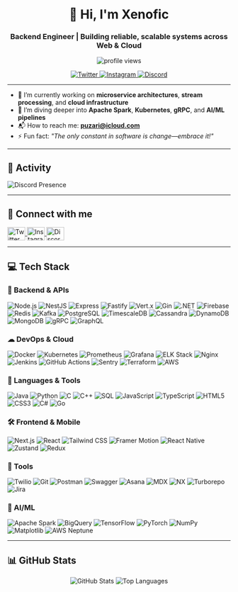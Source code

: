 <h1 align="center">🚀 Hi, I'm Xenofic</h1>
<h3 align="center">Backend Engineer | Building reliable, scalable systems across Web & Cloud</h3>

<p align="center">
  <img src="https://komarev.com/ghpvc/?username=xenofic&label=Profile%20views&color=0e75b6&style=flat" alt="profile views" />
</p>

<p align="center">
  <a href="https://twitter.com/XenoSheesh" target="_blank">
    <img src="https://img.shields.io/badge/Follow-%40XenoSheesh-1DA1F2?style=for-the-badge&logo=twitter&logoColor=white" alt="Twitter" />
  </a>
  <a href="https://instagram.com/ig_xeno777" target="_blank">
    <img src="https://img.shields.io/badge/Instagram-%40ig_xeno777-E4405F?style=for-the-badge&logo=instagram&logoColor=white" alt="Instagram" />
  </a>
  <a href="https://discord.com/users/1071843392268546068" target="_blank">
    <img src="https://img.shields.io/badge/Discord-%40xenofic-5865F2?style=for-the-badge&logo=discord&logoColor=white" alt="Discord" />
  </a>
</p>

---

- 🔧 I’m currently working on **microservice architectures**, **stream processing**, and **cloud infrastructure**  
- 🧠 I’m diving deeper into **Apache Spark**, **Kubernetes**, **gRPC**, and **AI/ML pipelines**  
- 📬 How to reach me: **puzari@icloud.com**  
- ⚡ Fun fact: *"The only constant in software is change—embrace it!"*

---

## 🧠 Activity

![Discord Presence](https://lanyard-profile-readme.vercel.app/api/1071843392268546068?theme=dracula&bg=1e1e2e&animated=true&hideDiscrim=true&borderRadius=20px&idleMessage=Probably%20writing%20some%20code...)

---

## 🤝 Connect with me

<p align="left">
  <a href="https://twitter.com/XenoSheesh" target="_blank">
    <img align="center" src="https://raw.githubusercontent.com/rahuldkjain/github-profile-readme-generator/master/src/images/icons/Social/twitter.svg" alt="Twitter" height="30" width="40" />
  </a>
  <a href="https://instagram.com/ig_xeno777" target="_blank">
    <img align="center" src="https://raw.githubusercontent.com/rahuldkjain/github-profile-readme-generator/master/src/images/icons/Social/instagram.svg" alt="Instagram" height="30" width="40" />
  </a>
  <a href="https://discord.com/users/1071843392268546068" target="_blank">
    <img align="center" src="https://raw.githubusercontent.com/rahuldkjain/github-profile-readme-generator/master/src/images/icons/Social/discord.svg" alt="Discord" height="30" width="40" />
  </a>
</p>

---

## 💻 Tech Stack

### 🧩 Backend & APIs
![Node.js](https://img.shields.io/badge/Node.js-339933?style=for-the-badge&logo=nodedotjs&logoColor=white)
![NestJS](https://img.shields.io/badge/NestJS-E0234E?style=for-the-badge&logo=nestjs&logoColor=white)
![Express](https://img.shields.io/badge/Express.js-000000?style=for-the-badge&logo=express&logoColor=white)
![Fastify](https://img.shields.io/badge/Fastify-20232A?style=for-the-badge&logo=fastify&logoColor=white)
![Vert.x](https://img.shields.io/badge/Vert.x-2C2A28?style=for-the-badge&logo=vertx&logoColor=white)
![Gin](https://img.shields.io/badge/Gin-000000?style=for-the-badge&logo=gin&logoColor=white)
![.NET](https://img.shields.io/badge/.NET-512BD4?style=for-the-badge&logo=.NET&logoColor=white)
![Firebase](https://img.shields.io/badge/Firebase-FFA611?style=for-the-badge&logo=firebase&logoColor=white)
![Redis](https://img.shields.io/badge/Redis-DC382D?style=for-the-badge&logo=redis&logoColor=white)
![Kafka](https://img.shields.io/badge/Apache%20Kafka-231F20?style=for-the-badge&logo=apachekafka&logoColor=white)
![PostgreSQL](https://img.shields.io/badge/PostgreSQL-336791?style=for-the-badge&logo=postgresql&logoColor=white)
![TimescaleDB](https://img.shields.io/badge/TimescaleDB-005CA9?style=for-the-badge&logo=timescaledb&logoColor=white)
![Cassandra](https://img.shields.io/badge/Apache%20Cassandra-DB3E00?style=for-the-badge&logo=apachecassandra&logoColor=white)
![DynamoDB](https://img.shields.io/badge/DynamoDB-4053D6?style=for-the-badge&logo=amazondynamodb&logoColor=white)
![MongoDB](https://img.shields.io/badge/MongoDB-47A248?style=for-the-badge&logo=mongodb&logoColor=white)
![gRPC](https://img.shields.io/badge/gRPC-4285F4?style=for-the-badge&logo=grpc&logoColor=white)
![GraphQL](https://img.shields.io/badge/GraphQL-E10098?style=for-the-badge&logo=graphql&logoColor=white)

### ☁ DevOps & Cloud
![Docker](https://img.shields.io/badge/Docker-2496ED?style=for-the-badge&logo=docker&logoColor=white)
![Kubernetes](https://img.shields.io/badge/Kubernetes-326CE5?style=for-the-badge&logo=kubernetes&logoColor=white)
![Prometheus](https://img.shields.io/badge/Prometheus-E6522C?style=for-the-badge&logo=prometheus&logoColor=white)
![Grafana](https://img.shields.io/badge/Grafana-F46800?style=for-the-badge&logo=grafana&logoColor=white)
![ELK Stack](https://img.shields.io/badge/ELK%20Stack-005571?style=for-the-badge&logo=elastic&logoColor=white)
![Nginx](https://img.shields.io/badge/Nginx-009639?style=for-the-badge&logo=nginx&logoColor=white)
![Jenkins](https://img.shields.io/badge/Jenkins-D24939?style=for-the-badge&logo=jenkins&logoColor=white)
![GitHub Actions](https://img.shields.io/badge/GitHub_Actions-2088FF?style=for-the-badge&logo=githubactions&logoColor=white)
![Sentry](https://img.shields.io/badge/Sentry-100?style=for-the-badge&logo=sentry&logoColor=white)
![Terraform](https://img.shields.io/badge/Terraform-623CE4?style=for-the-badge&logo=terraform&logoColor=white)
![AWS](https://img.shields.io/badge/AWS-232F3E?style=for-the-badge&logo=amazonaws&logoColor=white)

### 🧠 Languages & Tools
![Java](https://img.shields.io/badge/Java-007396?style=for-the-badge&logo=java&logoColor=white)
![Python](https://img.shields.io/badge/Python-3776AB?style=for-the-badge&logo=python&logoColor=white)
![C](https://img.shields.io/badge/C-A8B9CC?style=for-the-badge&logo=c&logoColor=white)
![C++](https://img.shields.io/badge/C%2B%2B-00599C?style=for-the-badge&logo=cplusplus&logoColor=white)
![SQL](https://img.shields.io/badge/SQL-003B57?style=for-the-badge&logo=mysql&logoColor=white)
![JavaScript](https://img.shields.io/badge/JavaScript-F7DF1E?style=for-the-badge&logo=javascript&logoColor=black)
![TypeScript](https://img.shields.io/badge/TypeScript-3178C6?style=for-the-badge&logo=typescript&logoColor=white)
![HTML5](https://img.shields.io/badge/HTML5-E34F26?style=for-the-badge&logo=html5&logoColor=white)
![CSS3](https://img.shields.io/badge/CSS3-1572B6?style=for-the-badge&logo=css3&logoColor=white)
![C#](https://img.shields.io/badge/C%23-239120?style=for-the-badge&logo=csharp&logoColor=white)
![Go](https://img.shields.io/badge/Go-00ADD8?style=for-the-badge&logo=go&logoColor=white)

### 🛠 Frontend & Mobile
![Next.js](https://img.shields.io/badge/Next.js-000000?style=for-the-badge&logo=nextdotjs&logoColor=white)
![React](https://img.shields.io/badge/React-61DAFB?style=for-the-badge&logo=react&logoColor=black)
![Tailwind CSS](https://img.shields.io/badge/Tailwind_CSS-06B6D4?style=for-the-badge&logo=tailwindcss&logoColor=white)
![Framer Motion](https://img.shields.io/badge/Framer_Motion-0055FF?style=for-the-badge&logo=framer&logoColor=white)
![React Native](https://img.shields.io/badge/React_Native-20232A?style=for-the-badge&logo=react&logoColor=61DAFB)
![Zustand](https://img.shields.io/badge/Zustand-000000?style=for-the-badge&logo=zustand&logoColor=white)
![Redux](https://img.shields.io/badge/Redux-764ABC?style=for-the-badge&logo=redux&logoColor=white)

### 🧰 Tools
![Twilio](https://img.shields.io/badge/Twilio-FF0000?style=for-the-badge&logo=twilio&logoColor=white)
![Git](https://img.shields.io/badge/Git-F05032?style=for-the-badge&logo=git&logoColor=white)
![Postman](https://img.shields.io/badge/Postman-FF6C37?style=for-the-badge&logo=postman&logoColor=white)
![Swagger](https://img.shields.io/badge/Swagger-85EA2D?style=for-the-badge&logo=swagger&logoColor=black)
![Asana](https://img.shields.io/badge/Asana-F16323?style=for-the-badge&logo=asana&logoColor=white)
![MDX](https://img.shields.io/badge/MDX-000000?style=for-the-badge&logo=mdx&logoColor=white)
![NX](https://img.shields.io/badge/NX-000000?style=for-the-badge&logo=nx&logoColor=white)
![Turborepo](https://img.shields.io/badge/Turborepo-000000?style=for-the-badge&logo=turborepo&logoColor=white)
![Jira](https://img.shields.io/badge/Jira-0052CC?style=for-the-badge&logo=jira&logoColor=white)

### 🧠 AI/ML

![Apache Spark](https://img.shields.io/badge/Apache%20Spark-E25A1C?style=for-the-badge&logo=apachespark&logoColor=white)
![BigQuery](https://img.shields.io/badge/BigQuery-003B57?style=for-the-badge&logo=googlebigquery&logoColor=white)
![TensorFlow](https://img.shields.io/badge/TensorFlow-FF6F00?style=for-the-badge&logo=tensorflow&logoColor=white)
![PyTorch](https://img.shields.io/badge/PyTorch-EE4C2C?style=for-the-badge&logo=pytorch&logoColor=white)
![NumPy](https://img.shields.io/badge/NumPy-013243?style=for-the-badge&logo=numpy&logoColor=white)
![Matplotlib](https://img.shields.io/badge/Matplotlib-11557C?style=for-the-badge&logo=matplotlib&logoColor=white)
![AWS Neptune](https://img.shields.io/badge/AWS%20Neptune-232F3E?style=for-the-badge&logo=amazonaws&logoColor=white)

---

## 📊 GitHub Stats

<p align="center">
  <img src="https://github-readme-stats.vercel.app/api?username=xenofic&show_icons=true&theme=dracula&hide_border=true&include_all_commits=true&count_private=true" alt="GitHub Stats" />
  <img src="https://github-readme-stats.vercel.app/api/top-langs/?username=xenofic&layout=compact&theme=dracula&hide_border=true&langs_count=6" alt="Top Languages" />
</p>
